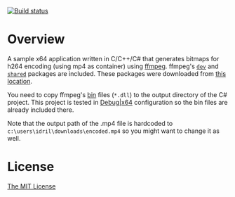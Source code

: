 [![Build status](https://ci.appveyor.com/api/projects/status/t6wyaohtj9p5jrsg/branch/master?svg=true)](https://ci.appveyor.com/project/flowerinthenight/ffmpeg-encode-h264mp4/branch/master)

# Overview

A sample x64 application written in C/C++/C# that generates bitmaps for h264 encoding (using mp4 as container) using [ffmpeg](https://www.ffmpeg.org/). ffmpeg's [`dev`](./ffmpeg-latest-win64-dev/) and [`shared`](./ffmpeg-latest-win64-shared/) packages are included. These packages were downloaded from [this location](https://ffmpeg.zeranoe.com/builds/win64/).

You need to copy ffmpeg's [bin](./ffmpeg-latest-win64-shared/bin/) files (`*.dll`) to the output directory of the C# project. This project is tested in [Debug|x64](./H264MP4Encode/bin/x64/Debug/) configuration so the bin files are already included there.

Note that the output path of the .mp4 file is hardcoded to `c:\users\idril\downloads\encoded.mp4` so you might want to change it as well.

# License

[The MIT License](./LICENSE.md)
